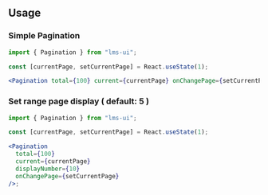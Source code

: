 ## Usage

### Simple Pagination

```jsx
import { Pagination } from "lms-ui";

const [currentPage, setCurrentPage] = React.useState(1);

<Pagination total={100} current={currentPage} onChangePage={setCurrentPage} />;
```

### Set range page display ( default: 5 )

```jsx
import { Pagination } from "lms-ui";

const [currentPage, setCurrentPage] = React.useState(1);

<Pagination
  total={100}
  current={currentPage}
  displayNumber={10}
  onChangePage={setCurrentPage}
/>;
```
